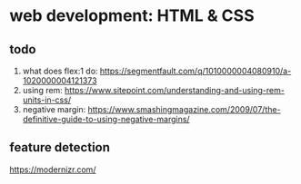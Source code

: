 web development: HTML & CSS
=========

## todo
1. what does flex:1 do: https://segmentfault.com/q/1010000004080910/a-1020000004121373
2. using rem: https://www.sitepoint.com/understanding-and-using-rem-units-in-css/
3. negative margin: https://www.smashingmagazine.com/2009/07/the-definitive-guide-to-using-negative-margins/



## feature detection
https://modernizr.com/
